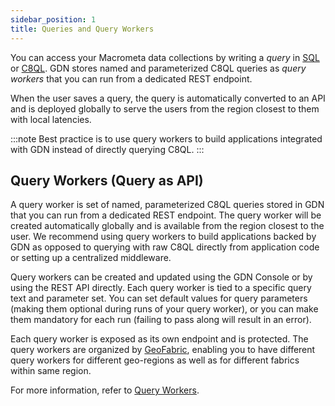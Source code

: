 ```yaml
---
sidebar_position: 1
title: Queries and Query Workers
---
```


You can access your Macrometa data collections by writing a _query_ in [SQL](sql/index.md) or [C8QL](c8ql/index.md). GDN stores named and parameterized C8QL queries as _query workers_ that you can run from a dedicated REST endpoint.

When the user saves a query, the query is automatically converted to an API and is deployed globally to serve the users from the region closest to them with local latencies.

:::note
Best practice is to use query workers to build applications integrated with GDN instead of directly querying C8QL.
:::

## Query Workers (Query as API)

A query worker is set of named, parameterized C8QL queries stored in GDN that you can run from a dedicated REST endpoint. The query worker will be created automatically globally and is available from the region closest to the user. We recommend using query workers to build applications backed by GDN as opposed to querying with raw C8QL directly from application code or setting up a centralized middleware.

Query workers can be created and updated using the GDN Console or by using the REST API directly. Each query worker is tied to a specific query text and parameter set. You can set default values for query parameters (making them optional during runs of your query worker), or you can make them mandatory for each run (failing to pass along will result in an error).

Each query worker is exposed as its own endpoint and is protected. The query workers are organized by [GeoFabric](../geofabrics/index.md), enabling you to have different query workers for different geo-regions as well as for different fabrics within same region.

For more information, refer to [Query Workers](query-workers).

